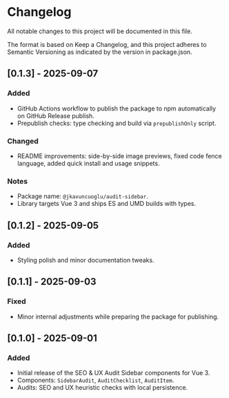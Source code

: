 # Changelog

All notable changes to this project will be documented in this file.

The format is based on Keep a Changelog, and this project adheres to Semantic Versioning as indicated by the version in package.json.

## [0.1.3] - 2025-09-07
### Added
- GitHub Actions workflow to publish the package to npm automatically on GitHub Release publish.
- Prepublish checks: type checking and build via `prepublishOnly` script.

### Changed
- README improvements: side-by-side image previews, fixed code fence language, added quick install and usage snippets.

### Notes
- Package name: `@jkavuncuoglu/audit-sidebar`.
- Library targets Vue 3 and ships ES and UMD builds with types.

## [0.1.2] - 2025-09-05
### Added
- Styling polish and minor documentation tweaks.

## [0.1.1] - 2025-09-03
### Fixed
- Minor internal adjustments while preparing the package for publishing.

## [0.1.0] - 2025-09-01
### Added
- Initial release of the SEO & UX Audit Sidebar components for Vue 3.
- Components: `SidebarAudit`, `AuditChecklist`, `AuditItem`.
- Audits: SEO and UX heuristic checks with local persistence.

